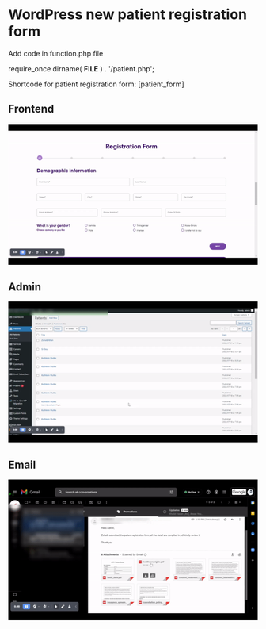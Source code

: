 # WordPress new patient registration form

Add code in function.php file

require_once dirname( __FILE__ ) . '/patient.php';


Shortcode for patient registration form: [patient_form]

## Frontend

![alt text](https://github.com/zohaibdev/wp-new-patient-mulitstep-form/blob/main/patient/assets/images/frontend.gif?raw=true)

## Admin

![alt text](https://github.com/zohaibdev/wp-new-patient-mulitstep-form/blob/main/patient/assets/images/admin.gif?raw=true)

## Email

![alt text](https://github.com/zohaibdev/wp-new-patient-mulitstep-form/blob/main/patient/assets/images/email.gif?raw=true)
